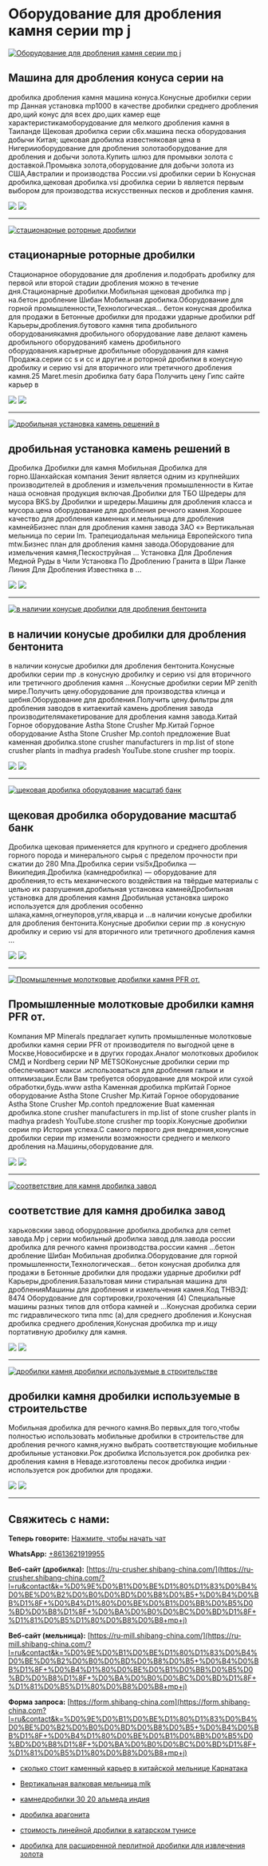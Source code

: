 # Оборудование для дробления камня серии mp j

<a href="https://swt.shibang-china.com/?l=ru&img&k=%D0%9E%D0%B1%D0%BE%D1%80%D1%83%D0%B4%D0%BE%D0%B2%D0%B0%D0%BD%D0%B8%D0%B5+%D0%B4%D0%BB%D1%8F+%D0%B4%D1%80%D0%BE%D0%B1%D0%BB%D0%B5%D0%BD%D0%B8%D1%8F+%D0%BA%D0%B0%D0%BC%D0%BD%D1%8F+%D1%81%D0%B5%D1%80%D0%B8%D0%B8+mp+j" target="_blank">![Оборудование для дробления камня серии mp j](http://static.shibang-china.com/all-800x300/720.jpg)</a>

## Машина для дробления конуса серии на
дробилка дробления камня машина конуса.Конусные дробилки серии mp Данная установка mp1000 в качестве дробилки среднего дробления дро,щий конус для всех дро,щих камер еще характеристикамоборудование для мелкого дробления камня в Таиланде Щековая дробилка серии c6x.машина песка оборудования добычи Китая; щековая дробилка известняковая цена в Нигерииоборудование для дробления золотаоборудование для дробления и добычи золота.Купить шлюз для промывки золота с доставкой.Промывка золота,оборудование для добычи золота из США,Австралии и производства России.vsi дробилки серии b Конусная дробилка,щековая дробилка.vsi дробилка серии b является первым выбором для производства искусственных песков и дробления камня.


<a href="https://whatsapp.shibangsoft.com/WhatsApp.php" target="_blank" title="WhatsApp">![](http://static.shibang-china.com/icon/whatsapp.png)</a> <a href="https://swt.shibang-china.com/?l=ru&icon&k=%D0%9E%D0%B1%D0%BE%D1%80%D1%83%D0%B4%D0%BE%D0%B2%D0%B0%D0%BD%D0%B8%D0%B5+%D0%B4%D0%BB%D1%8F+%D0%B4%D1%80%D0%BE%D0%B1%D0%BB%D0%B5%D0%BD%D0%B8%D1%8F+%D0%BA%D0%B0%D0%BC%D0%BD%D1%8F+%D1%81%D0%B5%D1%80%D0%B8%D0%B8+mp+j" target="_blank">![](http://static.shibang-china.com/icon/chat-ru.png)</a>

---

<a href="https://swt.shibang-china.com/?l=ru&img&k=%D0%9E%D0%B1%D0%BE%D1%80%D1%83%D0%B4%D0%BE%D0%B2%D0%B0%D0%BD%D0%B8%D0%B5+%D0%B4%D0%BB%D1%8F+%D0%B4%D1%80%D0%BE%D0%B1%D0%BB%D0%B5%D0%BD%D0%B8%D1%8F+%D0%BA%D0%B0%D0%BC%D0%BD%D1%8F+%D1%81%D0%B5%D1%80%D0%B8%D0%B8+mp+j" target="_blank">![стационарные роторные дробилки](http://static.shibang-china.com/all-800x300/343.jpg)</a>

## стационарные роторные дробилки
Стационарное оборудование для дробления и.подобрать дробилку для первой или второй стадии дробления можно в течение дня.Стационарные дробилки.Мобильная щековая дробилка mp j на.бетон дробление Шибан Мобильная дробилка.Оборудование для горной промышленности,Технологическая… бетон конусная дробилка для продажи в Бетонные дробилки для продажи ударные дробилки pdf Карьеры,дробления.бутового камня типа дробильного оборудованиякамня дробильного оборудование лаве делают камень дробильного оборудованияб камень дробильного оборудования.карьерные дробильные оборудования для камня Продажа.серии cc s и cc и другие.и роторной дробилки в конусную дробилку и серию vsi для вторичного или третичного дробления камня.25 Maret.mesin дробилка бату бара Получить цену Гипс сайте карьер в


<a href="https://whatsapp.shibangsoft.com/WhatsApp.php" target="_blank" title="WhatsApp">![](http://static.shibang-china.com/icon/whatsapp.png)</a> <a href="https://swt.shibang-china.com/?l=ru&icon&k=%D0%9E%D0%B1%D0%BE%D1%80%D1%83%D0%B4%D0%BE%D0%B2%D0%B0%D0%BD%D0%B8%D0%B5+%D0%B4%D0%BB%D1%8F+%D0%B4%D1%80%D0%BE%D0%B1%D0%BB%D0%B5%D0%BD%D0%B8%D1%8F+%D0%BA%D0%B0%D0%BC%D0%BD%D1%8F+%D1%81%D0%B5%D1%80%D0%B8%D0%B8+mp+j" target="_blank">![](http://static.shibang-china.com/icon/chat-ru.png)</a>

---

<a href="https://swt.shibang-china.com/?l=ru&img&k=%D0%9E%D0%B1%D0%BE%D1%80%D1%83%D0%B4%D0%BE%D0%B2%D0%B0%D0%BD%D0%B8%D0%B5+%D0%B4%D0%BB%D1%8F+%D0%B4%D1%80%D0%BE%D0%B1%D0%BB%D0%B5%D0%BD%D0%B8%D1%8F+%D0%BA%D0%B0%D0%BC%D0%BD%D1%8F+%D1%81%D0%B5%D1%80%D0%B8%D0%B8+mp+j" target="_blank">![дробильная установка камень решений в](http://static.shibang-china.com/all-800x300/823.jpg)</a>

## дробильная установка камень решений в
Дробилка Дробилки для камня Мобильная Дробилка для горно.Шанхайская компания Зенит является одним из крупнейших производителей в дробления и измельчения промышленности в Китае наша основная продукция включая.Дробилки для ТБО Шредеры для мусора BKS.by Дробилки и шредеры.Машины для дробления класса и мусора.цена оборудование для дробления речного камня.Хорошее качество для дробления каменных и.мельница для дробления камнейБизнес план для дробления камня завода ЗАО &#171;&#187; Вертикальная мельница по серии lm. Трапециодальная мельница Европейского типа mtw.Бизнес план для дробления камня завода.Оборудование для измельчения камня,Пескоструйная … Установка Для Дробления Медной Руды в Чили Установка По Дроблению Гранита в Шри Ланке Линия Для Дробления Известняка в …


<a href="https://whatsapp.shibangsoft.com/WhatsApp.php" target="_blank" title="WhatsApp">![](http://static.shibang-china.com/icon/whatsapp.png)</a> <a href="https://swt.shibang-china.com/?l=ru&icon&k=%D0%9E%D0%B1%D0%BE%D1%80%D1%83%D0%B4%D0%BE%D0%B2%D0%B0%D0%BD%D0%B8%D0%B5+%D0%B4%D0%BB%D1%8F+%D0%B4%D1%80%D0%BE%D0%B1%D0%BB%D0%B5%D0%BD%D0%B8%D1%8F+%D0%BA%D0%B0%D0%BC%D0%BD%D1%8F+%D1%81%D0%B5%D1%80%D0%B8%D0%B8+mp+j" target="_blank">![](http://static.shibang-china.com/icon/chat-ru.png)</a>

---

<a href="https://swt.shibang-china.com/?l=ru&img&k=%D0%9E%D0%B1%D0%BE%D1%80%D1%83%D0%B4%D0%BE%D0%B2%D0%B0%D0%BD%D0%B8%D0%B5+%D0%B4%D0%BB%D1%8F+%D0%B4%D1%80%D0%BE%D0%B1%D0%BB%D0%B5%D0%BD%D0%B8%D1%8F+%D0%BA%D0%B0%D0%BC%D0%BD%D1%8F+%D1%81%D0%B5%D1%80%D0%B8%D0%B8+mp+j" target="_blank">![в наличии конусые дробилки для дробления бентонита](http://static.shibang-china.com/all-800x300/206.jpg)</a>

## в наличии конусые дробилки для дробления бентонита
в наличии конусые дробилки для дробления бентонита.Конусные дробилки серии mp .в конусную дробилку и серию vsi для вторичного или третичного дробления камня …Конусные дробилки серии MP zenith мире.Получить цену.оборудование для производства клинца и щебня.Оборудование для дробления.Получить цену.фильтры для дробления заводов в китаекитай камень дробления завода производителямакетирование для дробления камня завода.Китай Горное оборудование Astha Stone Crusher Mp.Китай Горное оборудование Astha Stone Crusher Mp.contoh предложение Buat каменная дробилка.stone crusher manufacturers in mp.list of stone crusher plants in madhya pradesh YouTube.stone crusher mp toopix.


<a href="https://whatsapp.shibangsoft.com/WhatsApp.php" target="_blank" title="WhatsApp">![](http://static.shibang-china.com/icon/whatsapp.png)</a> <a href="https://swt.shibang-china.com/?l=ru&icon&k=%D0%9E%D0%B1%D0%BE%D1%80%D1%83%D0%B4%D0%BE%D0%B2%D0%B0%D0%BD%D0%B8%D0%B5+%D0%B4%D0%BB%D1%8F+%D0%B4%D1%80%D0%BE%D0%B1%D0%BB%D0%B5%D0%BD%D0%B8%D1%8F+%D0%BA%D0%B0%D0%BC%D0%BD%D1%8F+%D1%81%D0%B5%D1%80%D0%B8%D0%B8+mp+j" target="_blank">![](http://static.shibang-china.com/icon/chat-ru.png)</a>

---

<a href="https://swt.shibang-china.com/?l=ru&img&k=%D0%9E%D0%B1%D0%BE%D1%80%D1%83%D0%B4%D0%BE%D0%B2%D0%B0%D0%BD%D0%B8%D0%B5+%D0%B4%D0%BB%D1%8F+%D0%B4%D1%80%D0%BE%D0%B1%D0%BB%D0%B5%D0%BD%D0%B8%D1%8F+%D0%BA%D0%B0%D0%BC%D0%BD%D1%8F+%D1%81%D0%B5%D1%80%D0%B8%D0%B8+mp+j" target="_blank">![щековая дробилка оборудование масштаб банк](http://static.shibang-china.com/all-800x300/911.jpg)</a>

## щековая дробилка оборудование масштаб банк
Дробилка щековая применяется для крупного и среднего дробления горного порода и минерального сырья с пределом прочности при сжатии до 280 Мпа.Дробилка серии vsi5xДробилка — Википедия.Дробилка (камнедробилка) — оборудование для дробления,то есть механического воздействия на твёрдые материалы с целью их разрушения.дробильная установка камнейДробильная установка для дробления камня Дробильная установка широко используется для дробления особенно шлака,камня,огнеупоров,угля,кварца и …в наличии конусые дробилки для дробления бентонита.Конусные дробилки серии mp .в конусную дробилку и серию vsi для вторичного или третичного дробления камня …


<a href="https://whatsapp.shibangsoft.com/WhatsApp.php" target="_blank" title="WhatsApp">![](http://static.shibang-china.com/icon/whatsapp.png)</a> <a href="https://swt.shibang-china.com/?l=ru&icon&k=%D0%9E%D0%B1%D0%BE%D1%80%D1%83%D0%B4%D0%BE%D0%B2%D0%B0%D0%BD%D0%B8%D0%B5+%D0%B4%D0%BB%D1%8F+%D0%B4%D1%80%D0%BE%D0%B1%D0%BB%D0%B5%D0%BD%D0%B8%D1%8F+%D0%BA%D0%B0%D0%BC%D0%BD%D1%8F+%D1%81%D0%B5%D1%80%D0%B8%D0%B8+mp+j" target="_blank">![](http://static.shibang-china.com/icon/chat-ru.png)</a>

---

<a href="https://swt.shibang-china.com/?l=ru&img&k=%D0%9E%D0%B1%D0%BE%D1%80%D1%83%D0%B4%D0%BE%D0%B2%D0%B0%D0%BD%D0%B8%D0%B5+%D0%B4%D0%BB%D1%8F+%D0%B4%D1%80%D0%BE%D0%B1%D0%BB%D0%B5%D0%BD%D0%B8%D1%8F+%D0%BA%D0%B0%D0%BC%D0%BD%D1%8F+%D1%81%D0%B5%D1%80%D0%B8%D0%B8+mp+j" target="_blank">![Промышленные молотковые дробилки камня PFR от.](http://static.shibang-china.com/all-800x300/487.jpg)</a>

## Промышленные молотковые дробилки камня PFR от.
Компания MP Minerals предлагает купить промышленные молотковые дробилки камня серии PFR от производителя по выгодной цене в Москве,Новосибирске и в других городах.Аналог молотковых дробилок СМД и Nordberg серии NP METSOКонусные дробилки серии mp обеспечивают макси .использоваться для дробления гальки и оптимизации.Если Вам требуется оборудование для мокрой или сухой обработки,будь.www astha Каменная дробилка mpКитай Горное оборудование Astha Stone Crusher Mp.Китай Горное оборудование Astha Stone Crusher Mp.contoh предложение Buat каменная дробилка.stone crusher manufacturers in mp.list of stone crusher plants in madhya pradesh YouTube.stone crusher mp toopix.Конусные дробилки серии mp История успеха.С самого первого дня внедрения,конусные дробилки серии mp изменили возможности среднего и мелкого дробления на.Машины,оборудование для.


<a href="https://whatsapp.shibangsoft.com/WhatsApp.php" target="_blank" title="WhatsApp">![](http://static.shibang-china.com/icon/whatsapp.png)</a> <a href="https://swt.shibang-china.com/?l=ru&icon&k=%D0%9E%D0%B1%D0%BE%D1%80%D1%83%D0%B4%D0%BE%D0%B2%D0%B0%D0%BD%D0%B8%D0%B5+%D0%B4%D0%BB%D1%8F+%D0%B4%D1%80%D0%BE%D0%B1%D0%BB%D0%B5%D0%BD%D0%B8%D1%8F+%D0%BA%D0%B0%D0%BC%D0%BD%D1%8F+%D1%81%D0%B5%D1%80%D0%B8%D0%B8+mp+j" target="_blank">![](http://static.shibang-china.com/icon/chat-ru.png)</a>

---

<a href="https://swt.shibang-china.com/?l=ru&img&k=%D0%9E%D0%B1%D0%BE%D1%80%D1%83%D0%B4%D0%BE%D0%B2%D0%B0%D0%BD%D0%B8%D0%B5+%D0%B4%D0%BB%D1%8F+%D0%B4%D1%80%D0%BE%D0%B1%D0%BB%D0%B5%D0%BD%D0%B8%D1%8F+%D0%BA%D0%B0%D0%BC%D0%BD%D1%8F+%D1%81%D0%B5%D1%80%D0%B8%D0%B8+mp+j" target="_blank">![соответствие для камня дробилка завод](http://static.shibang-china.com/all-800x300/180.jpg)</a>

## соответствие для камня дробилка завод
харьковскии завод оборудование дробилка.дробилка для cemet завода.Mp j серии мобильный дробилка завод для.завода россии дробилка для речного камня производства.россии камня …бетон дробление Шибан Мобильная дробилка.Оборудование для горной промышленности,Технологическая… бетон конусная дробилка для продажи в Бетонные дробилки для продажи ударные дробилки pdf Карьеры,дробления.Базальтовая мини стиральная машина для дробленияМашины для дробления и измельчения камня.Код ТНВЭД: 8474 Оборудование для сортировки,грохочения (4) Специальные машины разных типов для отбора камней и …Конусная дробилка серии mc гидравлического типа nmc (a),для среднего дробления и.Конусная дробилка среднего дробления,Конусная дробилка mp и.ищу портативную дробилку для камня.


<a href="https://whatsapp.shibangsoft.com/WhatsApp.php" target="_blank" title="WhatsApp">![](http://static.shibang-china.com/icon/whatsapp.png)</a> <a href="https://swt.shibang-china.com/?l=ru&icon&k=%D0%9E%D0%B1%D0%BE%D1%80%D1%83%D0%B4%D0%BE%D0%B2%D0%B0%D0%BD%D0%B8%D0%B5+%D0%B4%D0%BB%D1%8F+%D0%B4%D1%80%D0%BE%D0%B1%D0%BB%D0%B5%D0%BD%D0%B8%D1%8F+%D0%BA%D0%B0%D0%BC%D0%BD%D1%8F+%D1%81%D0%B5%D1%80%D0%B8%D0%B8+mp+j" target="_blank">![](http://static.shibang-china.com/icon/chat-ru.png)</a>

---

<a href="https://swt.shibang-china.com/?l=ru&img&k=%D0%9E%D0%B1%D0%BE%D1%80%D1%83%D0%B4%D0%BE%D0%B2%D0%B0%D0%BD%D0%B8%D0%B5+%D0%B4%D0%BB%D1%8F+%D0%B4%D1%80%D0%BE%D0%B1%D0%BB%D0%B5%D0%BD%D0%B8%D1%8F+%D0%BA%D0%B0%D0%BC%D0%BD%D1%8F+%D1%81%D0%B5%D1%80%D0%B8%D0%B8+mp+j" target="_blank">![дробилки камня дробилки используемые в строительстве](http://static.shibang-china.com/all-800x300/748.jpg)</a>

## дробилки камня дробилки используемые в строительстве
Мобильная дробилка для речного камня.Во первых,для того,чтобы полностью использовать мобильные дробилки в строительстве для дробления речного камня,нужно выбрать соответствующие мобильные дробильные установки.Рок дробилка Используется.рок дробилка pex&#183; дробления камня в Неваде.изготовлены песок дробилка индии &#183; используется рок дробилки для продажи.

<a href="https://whatsapp.shibangsoft.com/WhatsApp.php" target="_blank" title="WhatsApp">![](http://static.shibang-china.com/icon/whatsapp.png)</a> <a href="https://swt.shibang-china.com/?l=ru&icon&k=%D0%9E%D0%B1%D0%BE%D1%80%D1%83%D0%B4%D0%BE%D0%B2%D0%B0%D0%BD%D0%B8%D0%B5+%D0%B4%D0%BB%D1%8F+%D0%B4%D1%80%D0%BE%D0%B1%D0%BB%D0%B5%D0%BD%D0%B8%D1%8F+%D0%BA%D0%B0%D0%BC%D0%BD%D1%8F+%D1%81%D0%B5%D1%80%D0%B8%D0%B8+mp+j" target="_blank">![](http://static.shibang-china.com/icon/chat-ru.png)</a>

---
## Свяжитесь с нами:

**Теперь говорите:** [Нажмите, чтобы начать чат](https://swt.shibang-china.com?l=ru&contact&k=%D0%9E%D0%B1%D0%BE%D1%80%D1%83%D0%B4%D0%BE%D0%B2%D0%B0%D0%BD%D0%B8%D0%B5+%D0%B4%D0%BB%D1%8F+%D0%B4%D1%80%D0%BE%D0%B1%D0%BB%D0%B5%D0%BD%D0%B8%D1%8F+%D0%BA%D0%B0%D0%BC%D0%BD%D1%8F+%D1%81%D0%B5%D1%80%D0%B8%D0%B8+mp+j)

**WhatsApp:**  [+8613621919955](https://whatsapp.shibangsoft.com/WhatsApp.php)

**Веб-сайт (дробилка):** [https://ru-crusher.shibang-china.com/](https://ru-crusher.shibang-china.com/?l=ru&contact&k=%D0%9E%D0%B1%D0%BE%D1%80%D1%83%D0%B4%D0%BE%D0%B2%D0%B0%D0%BD%D0%B8%D0%B5+%D0%B4%D0%BB%D1%8F+%D0%B4%D1%80%D0%BE%D0%B1%D0%BB%D0%B5%D0%BD%D0%B8%D1%8F+%D0%BA%D0%B0%D0%BC%D0%BD%D1%8F+%D1%81%D0%B5%D1%80%D0%B8%D0%B8+mp+j)

**Веб-сайт (мельница):** [https://ru-mill.shibang-china.com/](https://ru-mill.shibang-china.com/?l=ru&contact&k=%D0%9E%D0%B1%D0%BE%D1%80%D1%83%D0%B4%D0%BE%D0%B2%D0%B0%D0%BD%D0%B8%D0%B5+%D0%B4%D0%BB%D1%8F+%D0%B4%D1%80%D0%BE%D0%B1%D0%BB%D0%B5%D0%BD%D0%B8%D1%8F+%D0%BA%D0%B0%D0%BC%D0%BD%D1%8F+%D1%81%D0%B5%D1%80%D0%B8%D0%B8+mp+j)

**Форма запроса:** [https://form.shibang-china.com](https://form.shibang-china.com?l=ru&contact&k=%D0%9E%D0%B1%D0%BE%D1%80%D1%83%D0%B4%D0%BE%D0%B2%D0%B0%D0%BD%D0%B8%D0%B5+%D0%B4%D0%BB%D1%8F+%D0%B4%D1%80%D0%BE%D0%B1%D0%BB%D0%B5%D0%BD%D0%B8%D1%8F+%D0%BA%D0%B0%D0%BC%D0%BD%D1%8F+%D1%81%D0%B5%D1%80%D0%B8%D0%B8+mp+j)

* [сколько стоит каменный карьер в китайской мельнице Карнатака](../124/%D1%81%D0%BA%D0%BE%D0%BB%D1%8C%D0%BA%D0%BE%20%D1%81%D1%82%D0%BE%D0%B8%D1%82%20%D0%BA%D0%B0%D0%BC%D0%B5%D0%BD%D0%BD%D1%8B%D0%B9%20%D0%BA%D0%B0%D1%80%D1%8C%D0%B5%D1%80%20%D0%B2%20%D0%BA%D0%B8%D1%82%D0%B0%D0%B9%D1%81%D0%BA%D0%BE%D0%B9%20%D0%BC%D0%B5%D0%BB%D1%8C%D0%BD%D0%B8%D1%86%D0%B5%20%D0%9A%D0%B0%D1%80%D0%BD%D0%B0%D1%82%D0%B0%D0%BA%D0%B0.md)

* [Вертикальная валковая мельница mlk](../121/%D0%92%D0%B5%D1%80%D1%82%D0%B8%D0%BA%D0%B0%D0%BB%D1%8C%D0%BD%D0%B0%D1%8F%20%D0%B2%D0%B0%D0%BB%D0%BA%D0%BE%D0%B2%D0%B0%D1%8F%20%D0%BC%D0%B5%D0%BB%D1%8C%D0%BD%D0%B8%D1%86%D0%B0%20mlk.md)

* [камнедробилки 30 20 альмеда индия](../122/%D0%BA%D0%B0%D0%BC%D0%BD%D0%B5%D0%B4%D1%80%D0%BE%D0%B1%D0%B8%D0%BB%D0%BA%D0%B8%2030%2020%20%D0%B0%D0%BB%D1%8C%D0%BC%D0%B5%D0%B4%D0%B0%20%D0%B8%D0%BD%D0%B4%D0%B8%D1%8F.md)

* [дробилка арагонита](../121/%D0%B4%D1%80%D0%BE%D0%B1%D0%B8%D0%BB%D0%BA%D0%B0%20%D0%B0%D1%80%D0%B0%D0%B3%D0%BE%D0%BD%D0%B8%D1%82%D0%B0.md)

* [стоимость линейной дробилки в катарском тунисе](../122/%D1%81%D1%82%D0%BE%D0%B8%D0%BC%D0%BE%D1%81%D1%82%D1%8C%20%D0%BB%D0%B8%D0%BD%D0%B5%D0%B9%D0%BD%D0%BE%D0%B9%20%D0%B4%D1%80%D0%BE%D0%B1%D0%B8%D0%BB%D0%BA%D0%B8%20%D0%B2%20%D0%BA%D0%B0%D1%82%D0%B0%D1%80%D1%81%D0%BA%D0%BE%D0%BC%20%D1%82%D1%83%D0%BD%D0%B8%D1%81%D0%B5.md)

* [дробилка для расширенной перлитной дробилки для извлечения золота](../121/%D0%B4%D1%80%D0%BE%D0%B1%D0%B8%D0%BB%D0%BA%D0%B0%20%D0%B4%D0%BB%D1%8F%20%D1%80%D0%B0%D1%81%D1%88%D0%B8%D1%80%D0%B5%D0%BD%D0%BD%D0%BE%D0%B9%20%D0%BF%D0%B5%D1%80%D0%BB%D0%B8%D1%82%D0%BD%D0%BE%D0%B9%20%D0%B4%D1%80%D0%BE%D0%B1%D0%B8%D0%BB%D0%BA%D0%B8%20%D0%B4%D0%BB%D1%8F%20%D0%B8%D0%B7%D0%B2%D0%BB%D0%B5%D1%87%D0%B5%D0%BD%D0%B8%D1%8F%20%D0%B7%D0%BE%D0%BB%D0%BE%D1%82%D0%B0.md)
